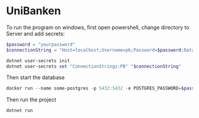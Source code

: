 # UniBanken

To run the program on windows, first open powershell, change directory to Server and add secrets:
```powershell
$password = "yourpassword"
$connectionString = "Host=localhost;Username=pb;Password=$password;Database=pb"

dotnet user-secrets init
dotnet user-secrets set "ConnectionStrings:PB" "$connectionString"
```

Then start the database
```powershell
docker run --name some-postgres -p 5432:5432 -e POSTGRES_PASSWORD=$password -e POSTGRES_USER=pb -d postgres
```

Then run the project
```powershell
dotnet run
```